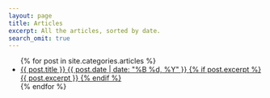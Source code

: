 ```yaml
---
layout: page
title: Articles
excerpt: All the articles, sorted by date.
search_omit: true
---
```


<ul class="post-list">
{% for post in site.categories.articles %} 
<li>
<article>
<a href="{{ site.url }}{{ post.url }}">
{{ post.title }} 
<span class="entry-date">
<time datetime="{{ post.date | date_to_xmlschema }}">
{{ post.date | date: "%B %d, %Y" }}
</time>
</span>
{% if post.excerpt %} 
<span class="excerpt">
{{ post.excerpt }}
</span>
{% endif %}
</a>
</article>
</li>
{% endfor %}
</ul>
